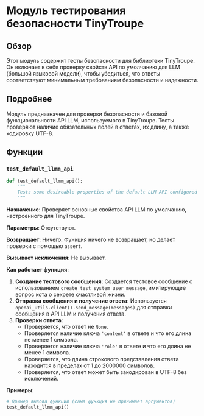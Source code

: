 # Модуль тестирования безопасности TinyTroupe

## Обзор

Этот модуль содержит тесты безопасности для библиотеки TinyTroupe. Он включает в себя проверку свойств API по умолчанию для LLM (большой языковой модели), чтобы убедиться, что ответы соответствуют минимальным требованиям безопасности и надежности.

## Подробнее

Модуль предназначен для проверки безопасности и базовой функциональности API LLM, используемого в TinyTroupe. Тесты проверяют наличие обязательных полей в ответах, их длину, а также кодировку UTF-8.

## Функции

### `test_default_llmm_api`

```python
def test_default_llmm_api():
    """
    Tests some desireable properties of the default LLM API configured for TinyTroupe.
    """
```

**Назначение**: Проверяет основные свойства API LLM по умолчанию, настроенного для TinyTroupe.

**Параметры**: Отсутствуют.

**Возвращает**: Ничего. Функция ничего не возвращает, но делает проверки с помощью `assert`.

**Вызывает исключения**: Не вызывает.

**Как работает функция**:

1.  **Создание тестового сообщения**: Создается тестовое сообщение с использованием `create_test_system_user_message`, имитирующее вопрос кота о секрете счастливой жизни.
2.  **Отправка сообщения и получение ответа**: Используется `openai_utils.client().send_message(messages)` для отправки сообщения в API LLM и получения ответа.
3.  **Проверки ответа**:
    *   Проверяется, что ответ не `None`.
    *   Проверяется наличие ключа `'content'` в ответе и что его длина не менее 1 символа.
    *   Проверяется наличие ключа `'role'` в ответе и что его длина не менее 1 символа.
    *   Проверяется, что длина строкового представления ответа находится в пределах от 1 до 2000000 символов.
    *   Проверяется, что ответ может быть закодирован в UTF-8 без исключений.

**Примеры**:

```python
# Пример вызова функции (сама функция не принимает аргументов)
test_default_llmm_api()